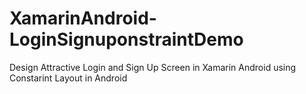 # XamarinAndroid-LoginSignuponstraintDemo
Design Attractive Login and Sign Up Screen in Xamarin Android using Constarint Layout in Android
